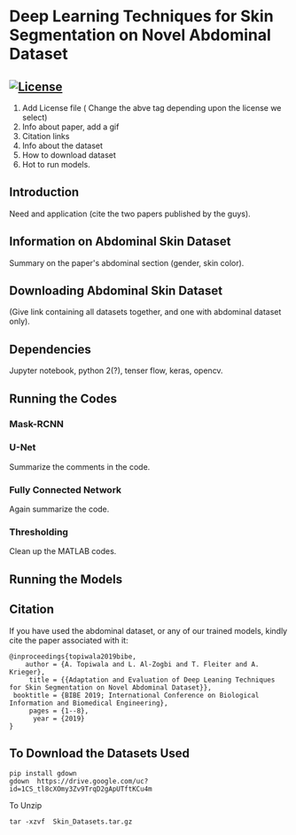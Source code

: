 # Deep Learning Techniques for Skin Segmentation on Novel Abdominal Dataset
[![License](https://img.shields.io/badge/License-Apache%202.0-blue.svg)](https://opensource.org/licenses/Apache-2.0)
---
1) Add License file ( Change the abve tag depending upon the license we select)
2) Info about paper, add a gif
3) Citation links 
4) Info about the dataset 
5) How to download dataset
6) Hot to run models.

## Introduction
Need and application (cite the two papers published by the guys).

## Information on Abdominal Skin Dataset
Summary on the paper's abdominal section (gender, skin color).

## Downloading Abdominal Skin Dataset
(Give link containing all datasets together, and one with abdominal dataset only).

## Dependencies
Jupyter notebook, python 2(?), tenser flow, keras, opencv.

## Running the Codes
### Mask-RCNN
### U-Net
Summarize the comments in the code.
### Fully Connected Network
Again summarize the code.
### Thresholding
Clean up the MATLAB codes.

## Running the Models

## Citation
If you have used the abdominal dataset, or any of our trained models, kindly cite the paper associated with it:
```
@inproceedings{topiwala2019bibe,
    author = {A. Topiwala and L. Al-Zogbi and T. Fleiter and A. Krieger},
     title = {{Adaptation and Evaluation of Deep Leaning Techniques for Skin Segmentation on Novel Abdominal Dataset}},
 booktitle = {BIBE 2019; International Conference on Biological Information and Biomedical Engineering},
     pages = {1--8},
      year = {2019}
}
``` 

## To Download the Datasets Used
```
pip install gdown
gdown  https://drive.google.com/uc?id=1CS_tl8cXOmy3Zv9TrqD2gApUTftKCu4m
```
To Unzip
```
tar -xzvf  Skin_Datasets.tar.gz 
```

<!-- Feel Better :* -->
